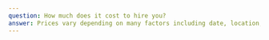 ```yaml
---
question: How much does it cost to hire you?
answer: Prices vary depending on many factors including date, location, duration, special requests, etc. The best way to get an accurate price is to <a href="/contact">get in touch with Anna</a> and share your wedding's details.
---
```

